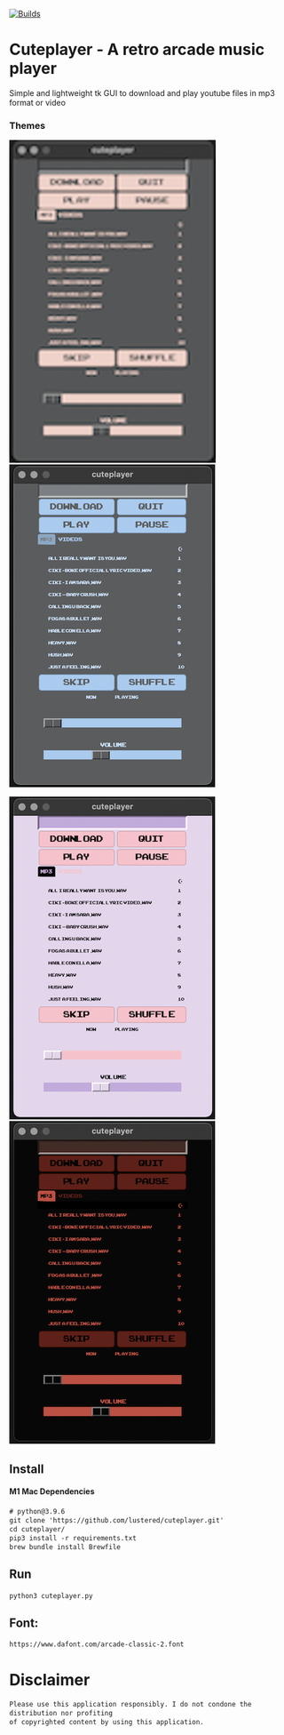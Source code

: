 [![Builds](https://github.com/lustered/cuteplayer/actions/workflows/build.yml/badge.svg)](https://github.com/lustered/cuteplayer/actions/workflows/build.yml)

# Cuteplayer - A retro arcade music player

Simple and lightweight tk GUI to download and play youtube files in mp3 format or video

### Themes

![bliss](https://github.com/lustered/cuteplayer/blob/MacOs/pics/BlissVid.png) ![rainy](https://github.com/lustered/cuteplayer/blob/MacOs/pics/RainyVid.png)

![pastel](https://github.com/lustered/cuteplayer/blob/MacOs/pics/PastelVid.png) ![flame](https://github.com/lustered/cuteplayer/blob/MacOs/pics/FlameVid.png)

## Install

#### M1 Mac Dependencies

    # python@3.9.6
    git clone 'https://github.com/lustered/cuteplayer.git'
    cd cuteplayer/
    pip3 install -r requirements.txt
    brew bundle install Brewfile

## Run

    python3 cuteplayer.py

## Font:

    https://www.dafont.com/arcade-classic-2.font

# Disclaimer

    Please use this application responsibly. I do not condone the distribution nor profiting
    of copyrighted content by using this application.
